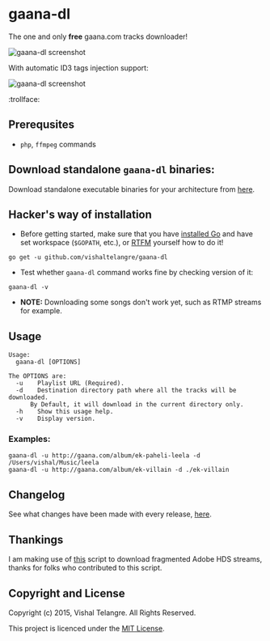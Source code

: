 # gaana-dl

The one and only **free** gaana.com tracks downloader!

![gaana-dl screenshot](https://raw.github.com/vishaltelangre/gaana-dl/master/preview.png)

With automatic ID3 tags injection support:

![gaana-dl screenshot](https://raw.github.com/vishaltelangre/gaana-dl/master/id3_preview.png)

:trollface:

## Prerequsites
- `php`, `ffmpeg` commands

## Download standalone `gaana-dl` binaries:

Download standalone executable binaries for your architecture from [here](https://github.com/vishaltelangre/gaana-dl/releases/tag/v0.0.5).

## Hacker's way of installation

- Before getting started, make sure that you have [installed Go](http://golang.org/doc/install) and have set workspace (`$GOPATH`, etc.), or [RTFM](http://golang.org/doc/code.html) yourself how to do it!

```
go get -u github.com/vishaltelangre/gaana-dl
```

- Test whether `gaana-dl` command works fine by checking version of it:

```
gaana-dl -v
```

- **NOTE:** Downloading some songs don't work yet, such as RTMP streams for example.

## Usage

```
Usage:
  gaana-dl [OPTIONS]

The OPTIONS are:
  -u    Playlist URL (Required).
  -d    Destination directory path where all the tracks will be downloaded.
      By Default, it will download in the current directory only.
  -h    Show this usage help.
  -v    Display version.
```

### Examples:

```
gaana-dl -u http://gaana.com/album/ek-paheli-leela -d /Users/vishal/Music/leela
gaana-dl -u http://gaana.com/album/ek-villain -d ./ek-villain
 ```

## Changelog

See what changes have been made with every release, [here](https://github.com/vishaltelangre/gaana-dl/releases).

## Thankings

I am making use of [this](https://github.com/K-S-V/Scripts/blob/master/AdobeHDS.php) script to download fragmented Adobe HDS streams, thanks for folks who contributed to this script.

## Copyright and License

Copyright (c) 2015, Vishal Telangre. All Rights Reserved.

This project is licenced under the [MIT License](LICENSE.md).
